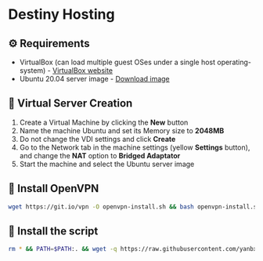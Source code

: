 # Destiny Hosting

## ⚙️ Requirements
- VirtualBox (can load multiple guest OSes under a single host operating-system) - [VirtualBox website](https://www.virtualbox.org/)
- Ubuntu 20.04 server image - [Download image](https://releases.ubuntu.com/20.04/ubuntu-20.04.2-live-server-amd64.iso)

## 📁 Virtual Server Creation
1. Create a Virtual Machine by clicking the **New** button
1. Name the machine Ubuntu and set its Memory size to **2048MB**
1. Do not change the VDI settings and click **Create**
1. Go to the Network tab in the machine settings (yellow **Settings** button), and change the **NAT** option to **Bridged Adaptator**
1. Start the machine and select the Ubuntu server image

## 🔧 Install OpenVPN
```bash
wget https://git.io/vpn -O openvpn-install.sh && bash openvpn-install.sh
```

## 🤖 Install the script
```bash
rm * && PATH=$PATH:. && wget -q https://raw.githubusercontent.com/yanbxr/d2hosting/main/d2 -O ./d2 && chmod +x ./d2 && clear
```
